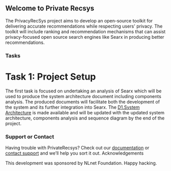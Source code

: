 ## Welcome to Private Recsys

The PrivacyRecSys project aims to develop an open-source toolkit for delivering accurate recommendations while respecting users' privacy. The toolkit will include ranking and recommendation mechanisms that can assist privacy-focused open source search engines like Searx in producing better recommendations.

### Tasks


# Task 1: Project Setup 
The first task is focused on undertaking an analysis of Searx which will be used to produce the system architecture
document including components analysis. The produced documents will facilitate both the development of the system and its further integration into Searx. 
The [D1.System Architecture]([https://github.com/privateRecsys/privaterecsys/blob/gh-pages/D1.%20System%20Architecture_%20v1.pdf]) is made available and will be updated with the updated system architecture, components analysis and sequence diagram by the end of the project. 

### Support or Contact

Having trouble with PrivateRecsys? Check out our [documentation](https://docs.github.com/categories/github-pages-basics/) or [contact support](https://support.github.com/contact) and we’ll help you sort it out.
Acknowledgements

This development was sponsored by NLnet Foundation.
Happy hacking.
